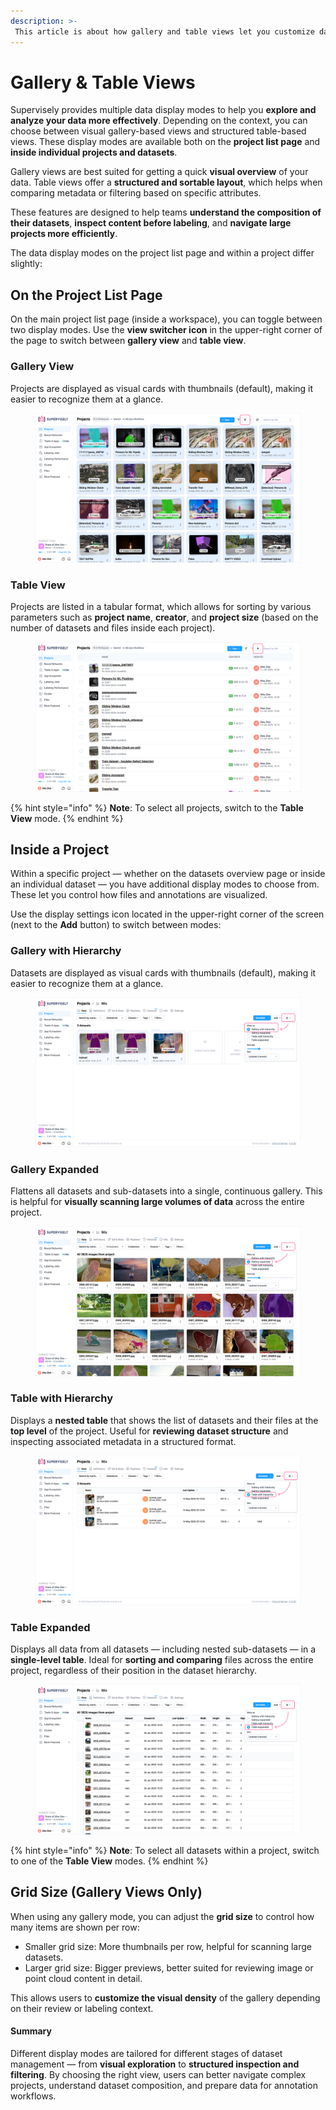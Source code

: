 ```yaml
---
description: >-
 This article is about how gallery and table views let you customize data display: gallery provide a quick visual overview, while tables offer detailed, sortable comparisons.
---
```


# Gallery & Table Views

Supervisely provides multiple data display modes to help you **explore and analyze your data more effectively**. Depending on the context, you can choose between visual gallery-based views and structured table-based views. These display modes are available both on the **project list page** and **inside individual projects and datasets**.

Gallery views are best suited for getting a quick **visual overview** of your data. Table views offer a **structured and sortable layout**, which helps when comparing metadata or filtering based on specific attributes.

These features are designed to help teams **understand the composition of their datasets**, **inspect content before labeling**, and **navigate large projects more efficiently**.

The data display modes on the project list page and within a project differ slightly:

## On the Project List Page

On the main project list page (inside a workspace), you can toggle between two display modes. Use the **view switcher icon** in the upper-right corner of the page to switch between **gallery view** and **table view**.

### Gallery View

Projects are displayed as visual cards with thumbnails (default), making it easier to recognize them at a glance.

<figure><img src="../../.gitbook/assets/gallery-tables-views/gallery-hierarchy-project-list.jpg" alt=""><figcaption></figcaption></figure>

### Table View

Projects are listed in a tabular format, which allows for sorting by various parameters such as **project name**, **creator**, and **project size** (based on the number of datasets and files inside each project).

<figure><img src="../../.gitbook/assets/gallery-tables-views/table-hierarchy-project-list.jpg" alt=""><figcaption></figcaption></figure>

{% hint style="info" %}
**Note**: To select all projects, switch to the **Table View** mode.
{% endhint %}

## Inside a Project

Within a specific project — whether on the datasets overview page or inside an individual dataset — you have additional display modes to choose from. These let you control how files and annotations are visualized.

Use the display settings icon located in the upper-right corner of the screen (next to the **Add** button) to switch between modes:

### Gallery with Hierarchy

Datasets are displayed as visual cards with thumbnails (default), making it easier to recognize them at a glance.

<figure><img src="../../.gitbook/assets/gallery-tables-views/gallery-hierarchy.jpg" alt=""><figcaption></figcaption></figure>

### Gallery Expanded

Flattens all datasets and sub-datasets into a single, continuous gallery. This is helpful for **visually scanning large volumes of data** across the entire project.

<figure><img src="../../.gitbook/assets/gallery-tables-views/gallery-expanded.jpg" alt=""><figcaption></figcaption></figure>

### Table with Hierarchy

Displays a **nested table** that shows the list of datasets and their files at the **top level** of the project. Useful for **reviewing dataset structure** and inspecting associated metadata in a structured format.

<figure><img src="../../.gitbook/assets/gallery-tables-views/table-hierarchy.jpg" alt=""><figcaption></figcaption></figure>

### Table Expanded

Displays all data from all datasets — including nested sub-datasets — in a **single-level table**. Ideal for **sorting and comparing** files across the entire project, regardless of their position in the dataset hierarchy.

<figure><img src="../../.gitbook/assets/gallery-tables-views/table-expanded.jpg" alt=""><figcaption></figcaption></figure>

{% hint style="info" %}
**Note**: To select all datasets within a project, switch to one of the **Table View** modes.
{% endhint %}

## Grid Size (Gallery Views Only)

When using any gallery mode, you can adjust the **grid size** to control how many items are shown per row:

- Smaller grid size: More thumbnails per row, helpful for scanning large datasets.
- Larger grid size: Bigger previews, better suited for reviewing image or point cloud content in detail.

This allows users to **customize the visual density** of the gallery depending on their review or labeling context.

#### Summary

Different display modes are tailored for different stages of dataset management — from **visual exploration** to **structured inspection and filtering**. By choosing the right view, users can better navigate complex projects, understand dataset composition, and prepare data for annotation workflows.